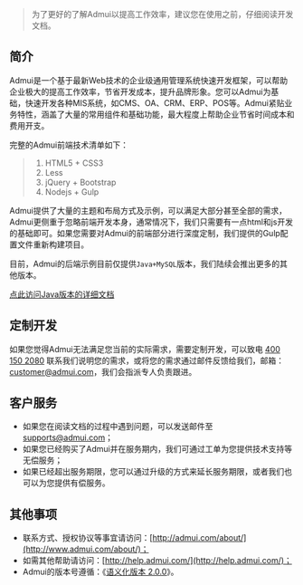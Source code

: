 > 为了更好的了解Admui以提高工作效率，建议您在使用之前，仔细阅读开发文档。

## 简介

Admui是一个基于最新Web技术的企业级通用管理系统快速开发框架，可以帮助企业极大的提高工作效率，节省开发成本，提升品牌形象。您可以Admui为基础，快速开发各种MIS系统，如CMS、OA、CRM、ERP、POS等。Admui紧贴业务特性，涵盖了大量的常用组件和基础功能，最大程度上帮助企业节省时间成本和费用开支。

完整的Admui前端技术清单如下：

> 1. HTML5 + CSS3
> 1. Less
> 1. jQuery + Bootstrap
> 1. Nodejs + Gulp


Admui提供了大量的主题和布局方式及示例，可以满足大部分甚至全部的需求，Admui更侧重于忽略前端开发本身，通常情况下，我们只需要有一点html和js开发的基础即可。如果您需要对Admui的前端部分进行深度定制，我们提供的Gulp配置文件重新构建项目。

目前，Admui的后端示例目前仅提供`Java+MySQL`版本，我们陆续会推出更多的其他版本。

[点此访问Java版本的详细文档](../java)


## 定制开发

如果您觉得Admui无法满足您当前的实际需求，需要定制开发，可以致电 [400 150 2080](tel:4001502080) 联系我们说明您的需求，或将您的需求通过邮件反馈给我们，邮箱：[customer@admui.com](mailto:customer@admui.com)，我们会指派专人负责跟进。

## 客户服务

* 如果您在阅读文档的过程中遇到问题，可以发送邮件至 [supports@admui.com](mailto:supports@admui.com)；
* 如果您已经购买了Admui并在服务期内，我们可通过工单为您提供技术支持等无偿服务；
* 如果已经超出服务期限，您可以通过升级的方式来延长服务期限，或者我们也可以为您提供有偿服务。

## 其他事项

* 联系方式、授权协议等事宜请访问：[http://admui.com/about/](http://www.admui.com/about/)；
* 如需其他帮助请访问：[http://help.admui.com/](http://help.admui.com/)；
* Admui的版本号遵循：《[语义化版本 2.0.0](http://semver.org/lang/zh-CN/)》。
